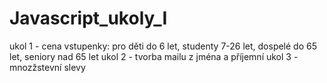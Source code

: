 # Javascript_ukoly_I
ukol 1 - cena vstupenky: pro děti do 6 let, studenty 7-26 let, dospelé do 65 let, seniory nad 65 let
ukol 2 - tvorba mailu z jména a příjemní
ukol 3 - mnozžstevní slevy
